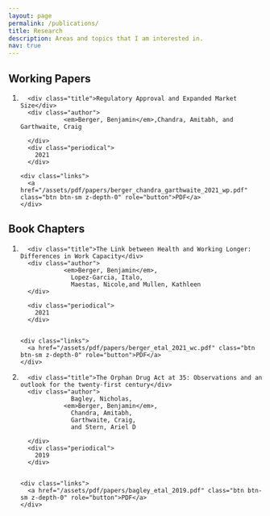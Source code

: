 ```yaml
---
layout: page
permalink: /publications/
title: Research
description: Areas and topics that I am interested in.
nav: true
---
```


<div class="myDiv">
<h2> Working Papers </h2>
<ol class="bibliography"><li>
<div class="row">
  <div id="berger2021regulatory" class="col-sm-8">
    
      <div class="title">Regulatory Approval and Expanded Market Size</div>
      <div class="author">  
                <em>Berger, Benjamin</em>,Chandra, Amitabh, and Garthwaite, Craig  
        
      </div>
      <div class="periodical">  
        2021
      </div>
    
    <div class="links"> 
      <a href="/assets/pdf/papers/berger_chandra_garthwaite_2021_wp.pdf" class="btn btn-sm z-depth-0" role="button">PDF</a>
    </div>  
  </div>
  
  
</div>
</li></ol>
</div>


<div class="myDiv">
<h2> Book Chapters </h2>
<ol class="bibliography">
<li>
<div class="row">
  <div id="berger2021link" class="col-sm-8">
    
      <div class="title">The Link between Health and Working Longer: Differences in Work Capacity</div>
      <div class="author">
                <em>Berger, Benjamin</em>,
                  Lopez-Garcia, Italo,
                  Maestas, Nicole,and Mullen, Kathleen  
      </div>

      <div class="periodical">
        2021
      </div>
    

    <div class="links">
      <a href="/assets/pdf/papers/berger_etal_2021_wc.pdf" class="btn btn-sm z-depth-0" role="button">PDF</a>
    </div>  
  </div> 
</div>
  
</li>
<li>
  
  
<div class="row">
  <div id="bagley2019orphan" class="col-sm-8">
    
      <div class="title">The Orphan Drug Act at 35: Observations and an outlook for the twenty-first century</div>
      <div class="author">
                  Bagley, Nicholas,
                <em>Berger, Benjamin</em>,
                  Chandra, Amitabh,
                  Garthwaite, Craig,
                  and Stern, Ariel D
  
      </div>
      <div class="periodical">
        2019
      </div>
   
    
    <div class="links">
      <a href="/assets/pdf/papers/bagley_etal_2019.pdf" class="btn btn-sm z-depth-0" role="button">PDF</a>
    </div>


